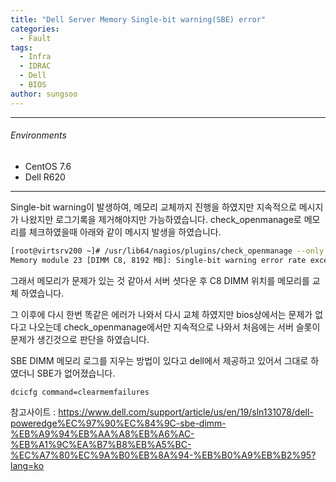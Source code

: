 ```yaml
---
title: "Dell Server Memory Single-bit warning(SBE) error"
categories:
  - Fault
tags:
  - Infra
  - IDRAC
  - Dell
  - BIOS
author: sungsoo
---
```


***

###### Environments
 - CentOS 7.6
 - Dell R620

***
Single-bit warning이 발생하여, 메모리 교체까지 진행을 하였지만 지속적으로 메시지가 나왔지만 로그기록을 제거해야지만 가능하였습니다. 
check_openmanage로 메모리를 체크하였을때 아래와 같이 메시지 발생을 하였습니다.  

```bash
[root@virtsrv200 ~]# /usr/lib64/nagios/plugins/check_openmanage --only memory
Memory module 23 [DIMM C8, 8192 MB]: Single-bit warning error rate exceeded, Single-bit failure error rate exceeded
```

그래서 메모리가 문제가 있는 것 같아서 서버 셧다운 후 C8 DIMM 위치를 메모리를 교체 하였습니다. 

그 이후에 다시 한번 똑같은 에러가 나와서 다시 교체 하였지만 bios상에서는 문제가 없다고 나오는데 check_openmanage에서만 지속적으로 나와서
처음에는 서버 슬롯이 문제가 생긴것으로 판단을 하였습니다. 


SBE DIMM 메모리 로그를 지우는 방법이 있다고 dell에서 제공하고 있어서 그대로 하였더니 SBE가 없어졌습니다. 

```bash
dcicfg command=clearmemfailures
```


참고사이트 : https://www.dell.com/support/article/us/en/19/sln131078/dell-poweredge%EC%97%90%EC%84%9C-sbe-dimm-%EB%A9%94%EB%AA%A8%EB%A6%AC-%EB%A1%9C%EA%B7%B8%EB%A5%BC-%EC%A7%80%EC%9A%B0%EB%8A%94-%EB%B0%A9%EB%B2%95?lang=ko

